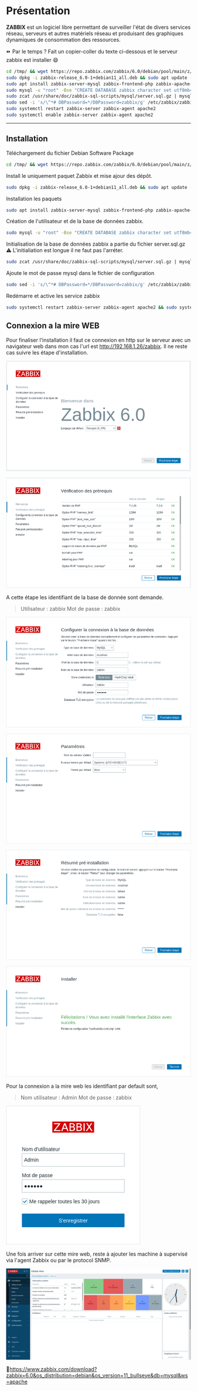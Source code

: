 # Présentation

**ZABBIX** est un logiciel libre permettant de surveiller l'état de  divers services réseau, serveurs et autres matériels réseau et  produisant des graphiques dynamiques de consommation des ressources.

⏩ Par le temps ? Fait un copier-coller du texte ci-dessous et le serveur zabbix est installer 😄

```bash
cd /tmp/ && wget https://repo.zabbix.com/zabbix/6.0/debian/pool/main/z/zabbix-release/zabbix-release_6.0-1+debian11_all.deb
sudo dpkg -i zabbix-release_6.0-1+debian11_all.deb && sudo apt update -y
sudo apt install zabbix-server-mysql zabbix-frontend-php zabbix-apache-conf zabbix-sql-scripts zabbix-agent mariadb-server mariadb-client -y
sudo mysql -u "root" -Bse "CREATE DATABASE zabbix character set utf8mb4 collate utf8mb4_bin; CREATE USER zabbix@localhost IDENTIFIED BY 'zabbix'; GRANT ALL PRIVILEGES ON zabbix.* TO zabbix@localhost; FLUSH PRIVILEGES;"
sudo zcat /usr/share/doc/zabbix-sql-scripts/mysql/server.sql.gz | mysql -uzabbix -pzabbix zabbix
sudo sed -i 's/\^*# DBPassword=*/DBPassword=zabbix/g' /etc/zabbix/zabbix_server.conf | grep zabbix
sudo systemctl restart zabbix-server zabbix-agent apache2
sudo systemctl enable zabbix-server zabbix-agent apache2
```
---
## Installation

Téléchargement du fichier Debian Software Package
```bash
cd /tmp/ && wget https://repo.zabbix.com/zabbix/6.0/debian/pool/main/z/zabbix-release/zabbix-release_6.0-1+debian11_all.deb
```

Install le uniquement paquet Zabbix et mise ajour des dépôt.
```bash
sudo dpkg -i zabbix-release_6.0-1+debian11_all.deb && sudo apt update -y
```

Installation les paquets
```bash
sudo apt install zabbix-server-mysql zabbix-frontend-php zabbix-apache-conf zabbix-sql-scripts zabbix-agent mariadb-server mariadb-client -y
```

Création de l'utilisateur et de la base de données zabbix.
```bash
sudo mysql -u "root" -Bse "CREATE DATABASE zabbix character set utf8mb4 collate utf8mb4_bin; CREATE USER zabbix@localhost IDENTIFIED BY 'zabbix'; GRANT ALL PRIVILEGES ON zabbix.* TO zabbix@localhost; FLUSH PRIVILEGES;"
```

Initialisation de la base de données zabbix a partie du fichier server.sql.gz
⚠️ L'initialiation est longue il ne faut pas l'arréter.

```bash
sudo zcat /usr/share/doc/zabbix-sql-scripts/mysql/server.sql.gz | mysql -uzabbix -pzabbix zabbix
```

Ajoute le mot de passe mysql dans le fichier de configuration
```bash
sudo sed -i 's/\^*# DBPassword=*/DBPassword=zabbix/g' /etc/zabbix/zabbix_server.conf | grep zabbix
```
Redémarre et active les service zabbix
```bash
sudo systemctl restart zabbix-server zabbix-agent apache2 && sudo systemctl enable zabbix-server zabbix-agent apache2
```

## Connexion a la mire WEB

Pour finaliser l'installation il faut ce connexion en http sur le serveur avec un navigateur web dans mon cas l'url est  http://192.168.1.26/zabbix. Il ne reste cas suivre les étape d'installation.

![image-20220323002537558](./zabbix.assets/image-20220323002537558.png)

![image-20220323002715191](./zabbix.assets/image-20220323002715191.png)

A cette étape les identifiant de la base de donnée sont demande.
>Utilisateur : zabbix
>Mot de passe : zabbix

![image-20220323002735852](./zabbix.assets/image-20220323002735852.png)

![image-20220323002750697](./zabbix.assets/image-20220323002750697.png)

![image-20220323002800751](./zabbix.assets/image-20220323002800751.png)

![image-20220323002809709](./zabbix.assets/image-20220323002809709.png)

Pour la connexion  a la mire web les identifiant par default sont,
>Nom utilisateur : Admin
>Mot de passe : zabbix

![image-20220323002826461](./zabbix.assets/image-20220323002826461.png)

Une fois arriver sur cette mire web, reste à ajouter les machine à supervisé via l'agent Zabbix ou par le protocol SNMP.

![image-20220323002847932](./zabbix.assets/image-20220323002847932.png)

📝https://www.zabbix.com/download?zabbix=6.0&os_distribution=debian&os_version=11_bullseye&db=mysql&ws=apache